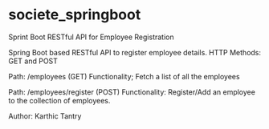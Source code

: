 # societe_springboot
Sprint Boot RESTful API for Employee Registration

Spring Boot based RESTful API to register employee details.
HTTP Methods: GET and POST

Path: /employees (GET)
Functionality; Fetch a list of all the employees

Path: /employees/register (POST)
Functionality: Register/Add an employee to the collection of employees.

Author: Karthic Tantry
